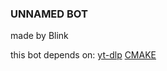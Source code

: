 ### UNNAMED BOT
made by Blink

this bot depends on:
[yt-dlp](https://github.com/yt-dlp/yt-dlp)
[CMAKE](https://cmake.org/)